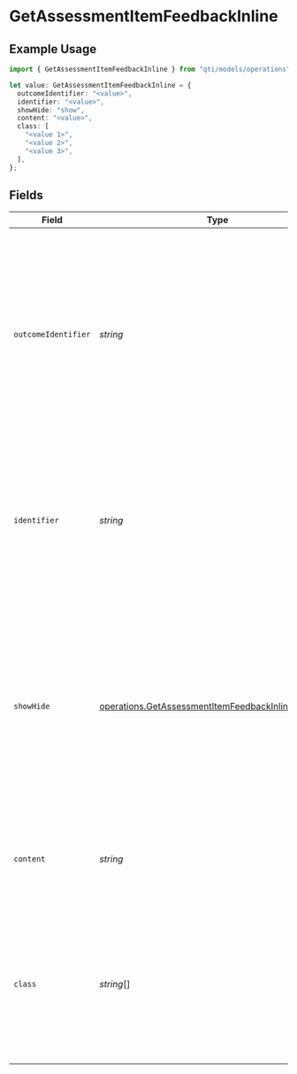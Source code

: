 # GetAssessmentItemFeedbackInline

## Example Usage

```typescript
import { GetAssessmentItemFeedbackInline } from "qti/models/operations";

let value: GetAssessmentItemFeedbackInline = {
  outcomeIdentifier: "<value>",
  identifier: "<value>",
  showHide: "show",
  content: "<value>",
  class: [
    "<value 1>",
    "<value 2>",
    "<value 3>",
  ],
};
```

## Fields

| Field                                                                                                                                                                                    | Type                                                                                                                                                                                     | Required                                                                                                                                                                                 | Description                                                                                                                                                                              |
| ---------------------------------------------------------------------------------------------------------------------------------------------------------------------------------------- | ---------------------------------------------------------------------------------------------------------------------------------------------------------------------------------------- | ---------------------------------------------------------------------------------------------------------------------------------------------------------------------------------------- | ---------------------------------------------------------------------------------------------------------------------------------------------------------------------------------------- |
| `outcomeIdentifier`                                                                                                                                                                      | *string*                                                                                                                                                                                 | :heavy_check_mark:                                                                                                                                                                       | Identifier of the outcome variable that controls when this feedback is displayed. The feedback is shown or hidden based on the value of this outcome variable after response processing. |
| `identifier`                                                                                                                                                                             | *string*                                                                                                                                                                                 | :heavy_check_mark:                                                                                                                                                                       | Unique identifier for this specific feedback element within the assessment item. Used to reference and control this particular piece of feedback.                                        |
| `showHide`                                                                                                                                                                               | [operations.GetAssessmentItemFeedbackInlineShowHide](../../models/operations/getassessmentitemfeedbackinlineshowhide.md)                                                                 | :heavy_check_mark:                                                                                                                                                                       | Determines the feedback visibility behavior. 'show' displays the feedback when the outcome variable matches the identifier, 'hide' conceals it when the outcome variable matches.        |
| `content`                                                                                                                                                                                | *string*                                                                                                                                                                                 | :heavy_check_mark:                                                                                                                                                                       | The HTML or text content to be displayed as feedback to the candidate.                                                                                                                   |
| `class`                                                                                                                                                                                  | *string*[]                                                                                                                                                                               | :heavy_check_mark:                                                                                                                                                                       | CSS class names applied to the feedback element for styling purposes. Multiple classes can be specified for flexible presentation control.                                               |